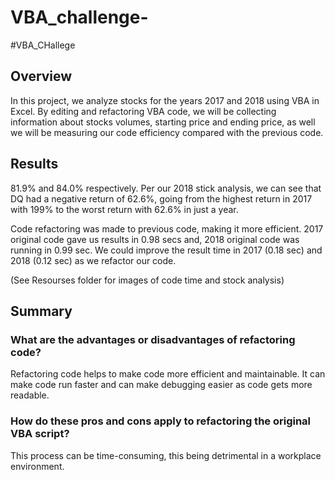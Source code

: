 # VBA_challenge-

#VBA_CHallege

## Overview

In this project, we analyze stocks for the years 2017 and 2018 using VBA in Excel. By editing
and refactoring VBA code, we will be collecting information about stocks volumes, starting price and ending price, as well 
we will be measuring our code efficiency compared with the previous code.

## Results 

81.9% and 84.0% respectively. Per our 2018 stick analysis, we can see that DQ had a negative return of 62.6%,
going from the highest return in 2017 with 199% to the worst return with 62.6% in just a year.

Code refactoring was made to previous code, making it more efficient. 2017 original code gave us results in 0.98 secs and, 2018 original code was 
running in 0.99 sec. We could improve the result time in 2017 (0.18 sec) and 2018 (0.12 sec) as we refactor our code. 

(See Resourses folder for images of code time and stock analysis)

## Summary

### What are the advantages or disadvantages of refactoring code?

Refactoring code helps to make code more efficient and maintainable. It can make code run faster and can make
debugging easier as code gets more readable. 

### How do these pros and cons apply to refactoring the original VBA script?

This process can be time-consuming, this being detrimental in a workplace environment.
